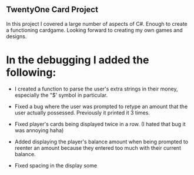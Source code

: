 ## TwentyOne Card Project

In this project I covered a large number of aspects of C#. Enough to create a functioning cardgame. Looking forward to creating my own games and designs.

# In the debugging I added the following:

* I created a function to parse the user's extra strings in their money, especially the "$' symbol in particular.

* Fixed a bug where the user was prompted to retype an amount that the user actually possessed. Previously it printed it 3 times.

* Fixed player's cards being displayed twice in a row. (I hated that bug it was annoying haha)

* Added displaying the player's balance amount when being prompted to reenter an amount because they entered too much with their current balance.

* Fixed spacing in the display some

 
